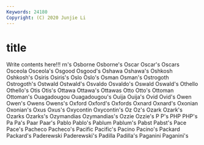 ```yaml
---
Keywords: 24180
Copyright: (C) 2020 Junjie Li
---
```


# title

Write contents here!!!
rn's 
Osborne 
Osborne's 
Oscar 
Oscar's 
Oscars 
Osceola 
Osceola's
Osgood 
Osgood's 
Oshawa 
Oshawa's 
Oshkosh 
Oshkosh's 
Osiris 
Osiris's 
Oslo 
Oslo's
Osman 
Osman's 
Ostrogoth 
Ostrogoth's 
Ostwald 
Ostwald's 
Osvaldo 
Osvaldo's 
Oswald 
Oswald's
Othello 
Othello's 
Otis 
Otis's 
Ottawa 
Ottawa's 
Ottawas 
Otto 
Otto's 
Ottoman
Ottoman's 
Ouagadougou 
Ouagadougou's 
Ouija 
Ouija's 
Ovid 
Ovid's 
Owen 
Owen's 
Owens
Owens's 
Oxford 
Oxford's 
Oxfords 
Oxnard 
Oxnard's 
Oxonian 
Oxonian's 
Oxus 
Oxus's
Oxycontin 
Oxycontin's 
Oz 
Oz's 
Ozark 
Ozark's 
Ozarks 
Ozarks's 
Ozymandias 
Ozymandias's
Ozzie 
Ozzie's 
P 
P's 
PHP 
PHP's 
Pa 
Pa's 
Paar 
Paar's
Pablo 
Pablo's 
Pablum 
Pablum's 
Pabst 
Pabst's 
Pace 
Pace's 
Pacheco 
Pacheco's
Pacific 
Pacific's 
Pacino 
Pacino's 
Packard 
Packard's 
Paderewski 
Paderewski's 
Padilla 
Padilla's
Paganini 
Paganini's 
